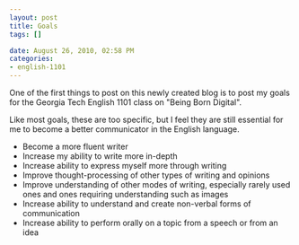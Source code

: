 ```yaml
--- 
layout: post
title: Goals
tags: []

date: August 26, 2010, 02:58 PM
categories: 
- english-1101
---
```

One of the first things to post on this newly created blog is to post my goals for the Georgia Tech English 1101 class on "Being Born Digital".

Like most goals, these are too specific, but I feel they are still essential for me to become a better communicator in the English language.

- Become a more fluent writer
- Increase my ability to write more in-depth
- Increase ability to express myself more through writing
- Improve thought-processing of other types of writing and opinions
- Improve understanding of other modes of writing, especially rarely used ones and ones requiring understanding such as images
- Increase ability to understand and create non-verbal forms of communication
- Increase ability to perform orally on a topic from a speech or from an idea
